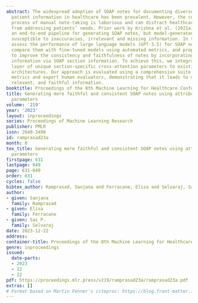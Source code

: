 ```yaml
---
abstract: The widespread adoption of SOAP notes for documenting diverse aspects of
  patient information in healthcare has been prevalent. However, the conventional
  process of manual note-taking is laborious and can distract healthcare providers
  from addressing patients’ needs. Prior work by Krishna et al. (2021a) has introduced
  an end-to-end pipeline for generating SOAP notes, but model-generated notes are
  susceptible to inaccuracies, irrelevant and missing information. In this work, we
  assess the performance of large language models (GPT-3.5) for SOAP note generation,
  compare them with fine-tuned models using automated metrics, and propose a solution
  to improve the consistency and faithfulness of notes by incorporating attribute-specific
  information via SOAP section information. To achieve this, we integrate an extra
  layer of unique section-specific cross-attention parameters to existing encoder-decoder
  architectures. Our approach is evaluated using a comprehensive suite of automated
  metrics and expert human evaluators, demonstrating that it leads to more accurate,
  relevant, and faithful information.
booktitle: Proceedings of the 8th Machine Learning for Healthcare Conference
title: Generating more faithful and consistent SOAP notes using attribute-specific
  parameters
volume: '219'
year: '2023'
layout: inproceedings
series: Proceedings of Machine Learning Research
publisher: PMLR
issn: 2640-3498
id: ramprasad23a
month: 0
tex_title: Generating more faithful and consistent SOAP notes using attribute-specific
  parameters
firstpage: 631
lastpage: 649
page: 631-649
order: 631
cycles: false
bibtex_author: Ramprasad, Sanjana and Ferracane, Elisa and Selvaraj, Sai P.
author:
- given: Sanjana
  family: Ramprasad
- given: Elisa
  family: Ferracane
- given: Sai P.
  family: Selvaraj
date: 2023-12-22
address:
container-title: Proceedings of the 8th Machine Learning for Healthcare Conference
genre: inproceedings
issued:
  date-parts:
  - 2023
  - 12
  - 22
pdf: https://proceedings.mlr.press/v219/ramprasad23a/ramprasad23a.pdf
extras: []
# Format based on Martin Fenner's citeproc: https://blog.front-matter.io/posts/citeproc-yaml-for-bibliographies/
---
```

